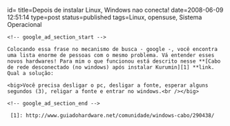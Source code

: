id=
title=Depois de instalar Linux, Windows nao conecta!
date=2008-06-09 12:51:14
type=post
status=published
tags=Linux, opensuse, Sistema Operacional
~~~~~~
<!-- google_ad_section_start -->

Colocando essa frase no mecanismo de busca - google -, você encontra uma lista enorme de pessoas com o mesmo problema. Vá entender esses novos hardwares! Para mim o que funcionou está descrito nesse **[Cabo de rede desconectado (no windows) após instalar Kurumin][1] **link.  
Qual a solução:

<big>Você precisa desligar o pc, desligar a fonte, esperar alguns segundos (3), religar a fonte e entrar no windows.<br /></big>

<!-- google_ad_section_end -->

 [1]: http://www.guiadohardware.net/comunidade/windows-cabo/290438/